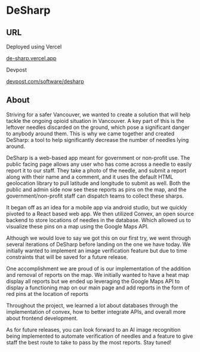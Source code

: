 # DeSharp

## URL

Deployed using Vercel

[de-sharp.vercel.app](https://de-sharp.vercel.app/)

Devpost

[devpost.com/software/desharp](https://devpost.com/software/desharp)

## About

Striving for a safer Vancouver, we wanted to create a solution that will help tackle the ongoing opioid situation in Vancouver. A key part of this is the leftover needles discarded on the ground, which pose a significant danger to anybody around them. This is why we came together and created DeSharp: a tool to help significantly decrease the number of needles lying around.

DeSharp is a web-based app meant for government or non-profit use. The public facing page allows any user who has come across a needle to easily report it to our staff. They take a photo of the needle, and submit a report along with their name and a comment, and it uses the default HTML geolocation library to pull latitude and longitude to submit as well. Both the public and admin side now see these reports as pins on the map, and the government/non-profit staff can dispatch teams to collect these sharps.

It began off as an idea for a mobile app via android studio, but we quickly pivoted to a React based web app. We then utilized Convex, an open source backend to store locations of needles in the database. Which allowed us to visualize these pins on a map using the Google Maps API.

Although we would love to say we got this on our first try, we went through several iterations of DeSharp before landing on the one we have today. We initially wanted to implement an image verification feature but due to time constraints that will be saved for a future release.

One accomplishment we are proud of is our implementation of the addition and removal of reports on the map. We initially wanted to have a heat map display all reports but we ended up leveraging the Google Maps API to display a functioning map on our main page and add reports in the form of red pins at the location of reports

Throughout the project, we learned a lot about databases through the implementation of convex, how to better integrate APIs, and overall more about frontend development.

As for future releases, you can look forward to an AI image recognition being implemented to automate verification of needles and a feature to give staff the best route to take to pass by the most reports. Stay tuned!
